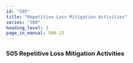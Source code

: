 ```yaml
---
id: "505"
title: "Repetitive Loss Mitigation Activities"
series: "500"
heading_level: 3
page_in_manual: 500-13
---
```


### 505 Repetitive Loss Mitigation Activities